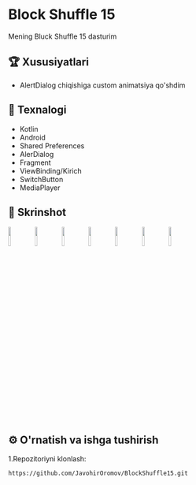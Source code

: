# Block Shuffle 15

Mening Bluck Shuffle 15 dasturim

## 🏆 Xususiyatlari

- AlertDialog chiqishiga custom animatsiya qo'shdim

## 🚀 Texnalogi

- Kotlin
- Android
- Shared Preferences
- AlerDialog
- Fragment
- ViewBinding/Kirich
- SwitchButton
- MediaPlayer

## 📸 Skrinshot
<p float="left">
  <img src="https://drive.google.com/uc?export=view&id=1CJ_k7BwSI-8WMewxfD3eM270nLY3ru0O" width="10%" />
  <img src="https://drive.google.com/uc?export=view&id=1HheCwFXWQ3Fh0NOudv6XxC_1HJJFtUDT" width="10%" />
  <img src="https://drive.google.com/uc?export=view&id=1a8pxJ1TdUBfNom9xvBQJqpHGbgCYF9AD" width="10%" />
  <img src="https://drive.google.com/uc?export=view&id=1HheCwFXWQ3Fh0NOudv6XxC_1HJJFtUDT" width="10%" />
   <img src="https://drive.google.com/uc?export=view&id=1YWKREIqMwfJ3KYN43RwdV4OcJqmshPU8" width="10%" />
  <img src="https://drive.google.com/uc?export=view&id=1TwcEUXMHUmadhATKFfAYP081wjPp6r2f" width="10%" />
  <img src="https://drive.google.com/uc?export=view&id=1P7-GS7ZDJyHzgDTfLkN8MoLVqIH8gpxS" width="10%" />
</p>

## ⚙️ O'rnatish va ishga tushirish

1.Repozitoriyni klonlash:

```bash
https://github.com/JavohirOromov/BlockShuffle15.git
